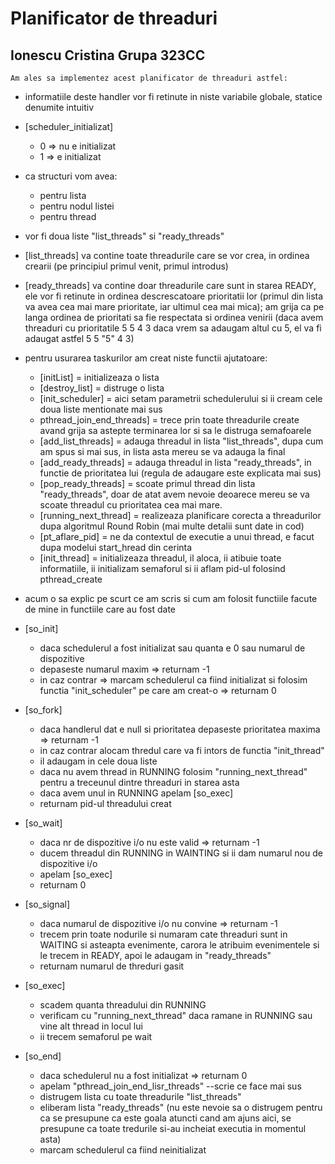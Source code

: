 # Planificator de threaduri
## Ionescu Cristina Grupa 323CC

    Am ales sa implementez acest planificator de threaduri astfel:
- informatiile deste handler vor fi retinute in niste variabile globale, statice
denumite intuitiv
- [scheduler_initializat]
    -   0 => nu e initializat
    -   1 => e initializat
- ca structuri vom avea:
    - pentru lista
    - pentru nodul listei
    - pentru thread
- vor fi doua liste "list_threads" si "ready_threads"
- [list_threads] va contine toate threadurile care se vor crea, in ordinea crearii
(pe principiul primul venit, primul introdus)
- [ready_threads] va contine doar threadurile care sunt in starea READY, ele vor fi
retinute in ordinea descrescatoare prioritatii lor (primul din lista va avea cea mai
mare prioritate, iar ultimul cea mai mica); am grija ca pe langa ordinea de prioritati
sa fie respectata si ordinea venirii (daca avem threaduri cu prioritatile 5 5 4 3 daca
vrem sa adaugam altul cu 5, el va fi adaugat astfel 5 5 "5" 4 3)
- pentru usurarea taskurilor am creat niste functii ajutatoare:
    - [initList] = initializeaza o lista
    - [destroy_list] = distruge o lista
    - [init_scheduler] = aici setam parametrii schedulerului si ii cream cele doua liste
    mentionate mai sus
    - pthread_join_end_threads] = trece prin toate threadurile create avand grija sa
    astepte terminarea lor si sa le distruga semafoarele
    - [add_list_threads] = adauga threadul in lista "list_threads", dupa cum am spus si
    mai sus, in lista asta mereu se va adauga la final
    - [add_ready_threads] = adauga threadul in lista "ready_threads", in functie de 
    prioritatea lui (regula de adaugare este explicata mai sus)
    - [pop_ready_threads] = scoate primul thread din lista "ready_threads", doar de atat 
    avem nevoie deoarece mereu se va scoate threadul cu prioritatea cea mai mare.
    - [running_next_thread] = realizeaza planificare corecta a threadurilor dupa algoritmul
    Round Robin (mai multe detalii sunt date in cod)
    - [pt_aflare_pid] = ne da contextul de executie a unui thread, e facut dupa modelui 
    start_hread din cerinta
    - [init_thread] = initializeaza threadul, il aloca, ii atibuie toate informatiile, ii 
    initializam semaforul si ii aflam pid-ul folosind pthread_create
- acum o sa explic pe scurt ce am scris si cum am folosit functiile facute de mine in functiile
care au fost date

- [so_init] 
    - daca schedulerul a fost initializat sau quanta e 0 sau numarul de dispozitive
    - depaseste numarul maxim => returnam -1
    - in caz contrar => marcam schedulerul ca fiind initializat si folosim functia "init_scheduler"
pe care am creat-o => returnam 0

- [so_fork]
    - daca handlerul dat e null si prioritatea depaseste prioritatea maxima => returnam -1
    - in caz contrar alocam thredul care va fi intors de functia "init_thread"
    - il adaugam in cele doua liste 
    - daca nu avem thread in RUNNING folosim "running_next_thread" pentru a treceunul dintre 
threaduri in starea asta
    - daca avem unul in RUNNING apelam [so_exec]
    - returnam pid-ul threadului creat

- [so_wait]
    - daca nr de dispozitive i/o nu este valid => returnam -1
    - ducem threadul din RUNNING in WAINTING si ii dam numarul nou de dispozitive i/o
    - apelam [so_exec]
    - returnam 0

- [so_signal]
    - daca numarul de dispozitive i/o nu convine => returnam -1
    - trecem prin toate nodurile si numaram cate threaduri sunt in WAITING si asteapta evenimente,
carora le atribuim evenimentele si le trecem in READY, apoi le adaugam in "ready_threads"
    - returnam numarul de threduri gasit


- [so_exec]
    - scadem quanta threadului din RUNNING
    - verificam cu "running_next_thread" daca ramane in RUNNING sau vine alt thread in locul lui
    - ii trecem semaforul pe wait

- [so_end]
    - daca schedulerul nu a fost initializat => returnam 0
    - apelam "pthread_join_end_lisr_threads" --scrie ce face mai sus
    - distrugem lista cu toate threadurile "list_threads"
    - eliberam lista "ready_threads" (nu este nevoie sa o distrugem pentru ca se presupune ca este
goala atuncti cand am ajuns aici, se presupune ca toate tredurile si-au incheiat executia in
momentul asta)
    - marcam schedulerul ca fiind neinitializat
